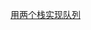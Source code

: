 [用两个栈实现队列](https://github.com/Code-Jackwen/ZJW-Summary/blob/main/notes-md/To%20offer/%E6%A0%88%E9%98%9F%E5%88%97%E5%A0%86/9.%20%E7%94%A8%E4%B8%A4%E4%B8%AA%E6%A0%88%E5%AE%9E%E7%8E%B0%E9%98%9F%E5%88%97.md)